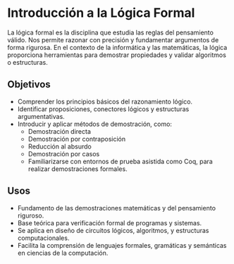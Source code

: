 # Introducción a la Lógica Formal

La lógica formal es la disciplina que estudia las reglas del pensamiento válido. Nos permite razonar con precisión y fundamentar argumentos de forma rigurosa. En el contexto de la informática y las matemáticas, la lógica proporciona herramientas para demostrar propiedades y validar algoritmos o estructuras.

## Objetivos

* Comprender los principios básicos del razonamiento lógico.
* Identificar proposiciones, conectores lógicos y estructuras argumentativas.
* Introducir y aplicar métodos de demostración, como:
    - Demostración directa
    - Demostración por contraposición
    - Reducción al absurdo
    - Demostración por casos
    - Familiarizarse con entornos de prueba asistida como Coq, para realizar demostraciones formales.

## Usos

* Fundamento de las demostraciones matemáticas y del pensamiento riguroso.
* Base teórica para verificación formal de programas y sistemas.
* Se aplica en diseño de circuitos lógicos, algoritmos, y estructuras computacionales.
* Facilita la comprensión de lenguajes formales, gramáticas y semánticas en ciencias de la computación.